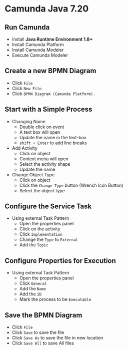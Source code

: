 # Camunda Java 7.20

## Run Camunda
- Install <b>Java Runtime Environment 1.8+</b>
- Install Camunda Platform
- Install Camunda Modeler
- Execute Camunda Modeler

## Create a new BPMN Diagram
- Click `File`
- Click `New File`
- Click `BPMN Diagram (Camunda Platform).`

## Start with a Simple Process
- Changing Name
    - Double click on event
    - A text box will open
    - Update the name in the text-box
    - `shift + Enter` to add line breaks
- Add Activity
    - Click on object
    - Context menu will open
    - Select the activity shape
    - Update the name
- Change Object Type
    - Click on object
    - Click the `Change Type` button (Wrench Icon Button)
    - Select the object type

## Configure the Service Task
- Using external Task Pattern
    - Open the properties panel
    - Click on the activity
    - Click `Implementation`
    - Change the `Type` to `External`
    - Add the `Topic`

## Configure Properties for Execution
- Using external Task Pattern
    - Open the properties panel
    - Click `General`
    - Add the `Name`
    - Add the `ID`
    - Mark the process to be `Executable`

## Save the BPMN Diagram
- Click `File`
- Click `Save` to save the file
- Click `Save As` to save the file in new location
- Click `Save All` to save All files
